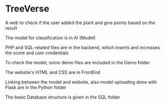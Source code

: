# TreeVerse
A web to check if the user added the plant and give points based on the result

The model for classification is in AI (Model)

PHP and SQL-related files are in the backend, which inserts and increases the score and user credentials

To check the model, some demo files are included in the Demo folder

The website's HTML and CSS are in FrontEnd

Linking between the model and website, also model uploading done with Flask are in the Python folder

The basic Database structure is given in the SQL folder
